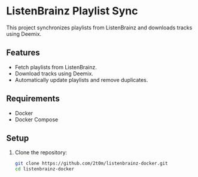 # ListenBrainz Playlist Sync

This project synchronizes playlists from ListenBrainz and downloads tracks using Deemix.

## Features
- Fetch playlists from ListenBrainz.
- Download tracks using Deemix.
- Automatically update playlists and remove duplicates.

## Requirements
- Docker
- Docker Compose

## Setup
1. Clone the repository:
   ```bash
   git clone https://github.com/2t0m/listenbrainz-docker.git
   cd listenbrainz-docker